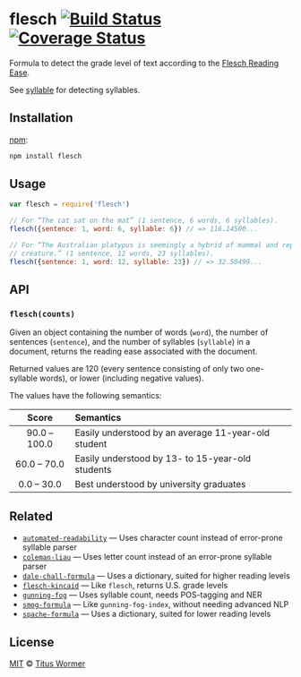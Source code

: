 # flesch [![Build Status][travis-badge]][travis] [![Coverage Status][codecov-badge]][codecov]

Formula to detect the grade level of text according to the
[Flesch Reading Ease][formula].

See [syllable][] for detecting syllables.

## Installation

[npm][]:

```bash
npm install flesch
```

## Usage

```js
var flesch = require('flesch')

// For “The cat sat on the mat” (1 sentence, 6 words, 6 syllables).
flesch({sentence: 1, word: 6, syllable: 6}) // => 116.14500...

// For “The Australian platypus is seemingly a hybrid of mammal and reptilian
// creature.” (1 sentence, 12 words, 23 syllables).
flesch({sentence: 1, word: 12, syllable: 23}) // => 32.50499...
```

## API

### `flesch(counts)`

Given an object containing the number of words (`word`), the number
of sentences (`sentence`), and the number of syllables  (`syllable`)
in a document, returns the reading ease associated with the document.

Returned values are 120 (every sentence consisting of only two
one-syllable words), or lower (including negative values).

The values have the following semantics:

|     Score    | Semantics                                           |
| :----------: | :-------------------------------------------------- |
| 90.0 – 100.0 | Easily understood by an average 11-year-old student |
|  60.0 – 70.0 | Easily understood by 13- to 15-year-old students    |
|  0.0 – 30.0  | Best understood by university graduates             |

## Related

*   [`automated-readability`](https://github.com/words/automated-readability)
    — Uses character count instead of error-prone syllable parser
*   [`coleman-liau`](https://github.com/words/coleman-liau)
    — Uses letter count instead of an error-prone syllable parser
*   [`dale-chall-formula`](https://github.com/words/dale-chall-formula)
    — Uses a dictionary, suited for higher reading levels
*   [`flesch-kincaid`](https://github.com/words/flesch-kincaid)
    — Like `flesch`, returns U.S. grade levels
*   [`gunning-fog`](https://github.com/words/gunning-fog)
    — Uses syllable count, needs POS-tagging and NER
*   [`smog-formula`](https://github.com/words/smog-formula)
    — Like `gunning-fog-index`, without needing advanced NLP
*   [`spache-formula`](https://github.com/words/spache-formula)
    — Uses a dictionary, suited for lower reading levels

## License

[MIT][license] © [Titus Wormer][author]

<!-- Definitions -->

[travis-badge]: https://img.shields.io/travis/words/flesch.svg

[travis]: https://travis-ci.org/words/flesch

[codecov-badge]: https://img.shields.io/codecov/c/github/words/flesch.svg

[codecov]: https://codecov.io/github/words/flesch

[npm]: https://docs.npmjs.com/cli/install

[license]: license

[author]: https://wooorm.com

[formula]: https://en.wikipedia.org/wiki/Flesch–Kincaid_readability_tests#Flesch_Reading_Ease

[syllable]: https://github.com/words/syllable
